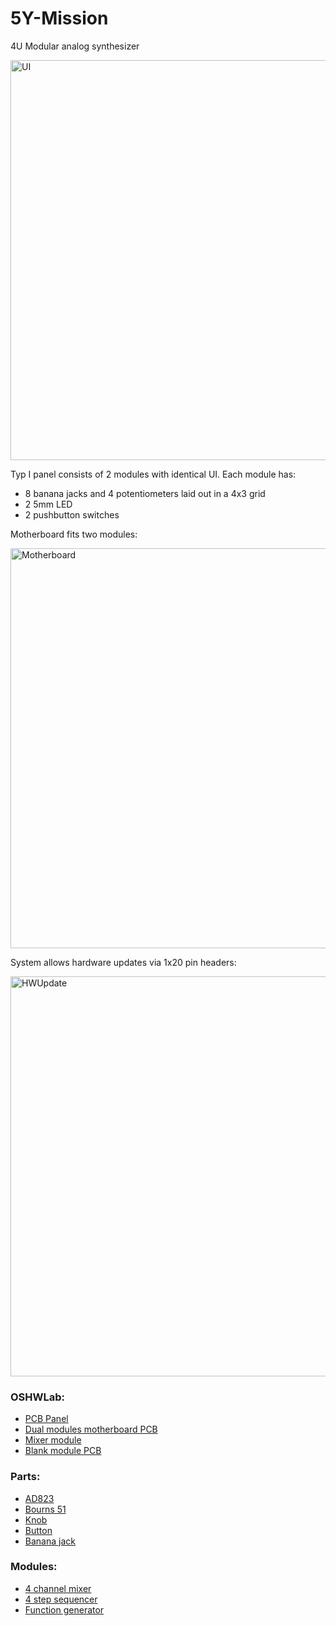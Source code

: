 # 5Y-Mission
4U Modular analog synthesizer

<img width="640" alt="UI" src="https://github.com/P0ed/5Y-Mission/assets/5844101/a92c6793-bd27-4dff-a935-6d1c097b11fe">

Typ I panel consists of 2 modules with identical UI. Each module has:
* 8 banana jacks and 4 potentiometers laid out in a 4x3 grid
* 2 5mm LED
* 2 pushbutton switches

Motherboard fits two modules:

<img width="640" alt="Motherboard" src="https://github.com/P0ed/5Y-Mission/assets/5844101/11c4f1fd-bfec-46fb-9dcc-5b9ce0917704">

System allows hardware updates via 1x20 pin headers:

<img width="640" alt="HWUpdate" src="https://github.com/P0ed/5Y-Mission/assets/5844101/26d908db-daf7-460a-9f88-5ef2dae9aab0">

### OSHWLab:
* [PCB Panel](https://oshwlab.com/com.poed/panel-typ-i)
* [Dual modules motherboard PCB](https://oshwlab.com/com.poed/motherboard)
* [Mixer module](https://oshwlab.com/com.poed/4u-mixer)
* [Blank module PCB](https://oshwlab.com/com.poed/blank)

### Parts:
* [AD823](Parts/AD823.pdf)
* [Bourns 51](Parts/51AAA-B24-B20L.pdf)
* [Knob](Parts/1900/1900.stl)
* [Button](Parts/BB16APFA.pdf)
* [Banana jack](Parts/1581-X.pdf)

### Modules:
* [4 channel mixer](Modules/Mixer.md)
* [4 step sequencer](Modules/Sequencer.md)
* [Function generator](Modules/Function.md)
